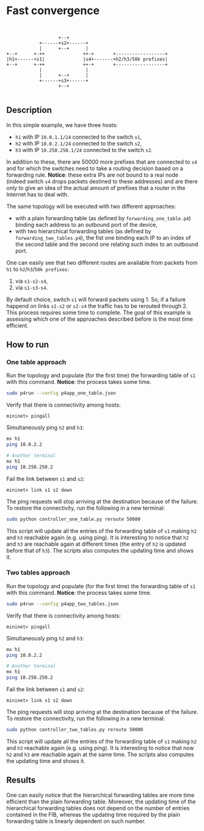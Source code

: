 # Fast convergence

```


                   +--+
            +------+s2+------+
            |      +--+      |
+--+      +-++              ++-+       +------------------+
|h1+------+s1|              |s4+-------+h2/h3/50k prefixes|
+--+      +-++              ++-+       +------------------+
            |                |
            |      +--+      |
            +------+s3+------+
                   +--+


```
## Description

In this simple example, we have three hosts:
- `h1` with IP `10.0.1.1/24` connected to the switch `s1`,
- `h2` with IP `10.0.2.1/24` connected to the switch `s2`,
- `h3` with IP `10.250.250.1/24` connected to the switch `s2`.

In addition to these, there are 50000 more prefixes that are connected to `s4` and for which the switches need to take a routing decision based on a forwarding rule. **Notice**: these extra IPs are not bound to a real node (indeed switch `s4` drops packets destined to these addresses) and are there only to give an idea of the actual amount of prefixes that a router in the Internet has to deal with.

The same topology will be executed with two different approaches:
- with a plain forwarding table (as defined by `forwarding_one_table.p4`) binding each address to an outbound port of the device,
- with two hierarchical forwarding tables (as defined by `forwarding_two_tables.p4`), the fist one binding each IP to an index of the second table and the second one relating such index to an outbound port.

One can easily see that two different routes are available from packets from `h1` to `h2`/`h3`/`50k prefixes`:
1. via `s1-s2-s4`,
2. via `s1-s3-s4`.

By default choice, switch `s1` will forward packets using 1. So, if a failure happend on links `s1-s2` or `s2-s4` the traffic has to be rerouted through 2. This process requires some time to complete. The goal of this example is assessing which one of the approaches described before is the most time efficient.

## How to run

### One table approach

Run the topology and populate (for the first time) the forwarding table of `s1` with this command. **Notice**: the process takes some time.
```bash
sudo p4run --config p4app_one_table.json
```

Verify that there is connectivity among hosts:
```
mininet> pingall
```

Simultaneously ping `h2` and `h3`:
```bash
mx h1
ping 10.0.2.2

# Another terminal
mx h1
ping 10.250.250.2
```

Fail the link between `s1` and `s2`:
```
mininet> link s1 s2 down
```

The ping requests will stop arriving at the destination because of the failure. To restore the connectivity, run the following in a new terminal:
```bash
sudo python controller_one_table.py reroute 50000
```

This script will update all the entries of the forwarding table of `s1` making `h2` and `h3` reachable again (e.g. using ping). It is interesting to notice that `h2` and `h3` are reachable again at different times (the entry of `h2` is updated before that of `h3`). The scripts also computes the updating time and shows it.

### Two tables approach

Run the topology and populate (for the first time) the forwarding table of `s1` with this command. **Notice**: the process takes some time.
```bash
sudo p4run --config p4app_two_tables.json
```

Verify that there is connectivity among hosts:
```
mininet> pingall
```

Simultaneously ping `h2` and `h3`:
```bash
mx h1
ping 10.0.2.2

# Another terminal
mx h1
ping 10.250.250.2
```

Fail the link between `s1` and `s2`:
```
mininet> link s1 s2 down
```

The ping requests will stop arriving at the destination because of the failure. To restore the connectivity, run the following in a new terminal:
```bash
sudo python controller_two_tables.py reroute 50000
```

This script will update all the entries of the forwarding table of `s1` making `h2` and `h3` reachable again (e.g. using ping). It is interesting to notice that now `h2` and `h3` are reachable again at the same time. The scripts also computes the updating time and shows it.

## Results

One can easily notice that the hierarchical forwarding tables are more time efficient than the plain forwarding table. Moreover, the updating time of the hierarchical forwarding tables does not depend on the number of entries contained in the FIB, whereas the updating time required by the plain forwarding table is linearly dependent on such number.
